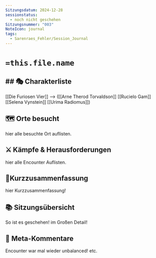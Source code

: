 ```yaml
---
Sitzungsdatum: 2024-12-28
sessionstatus:
  - noch nicht geschehen
Sitzungsnummer: "003"
NoteIcon: journal
tags:
  - Sarenraes_Fehler/Session_Journal
---
```

# `=this.file.name`
## ## 🎭 Charakterliste 
[[Die Furiosen Vier]] -->
([[Arne Therod Torvaldson]] [[Rucielo Gam]] [[Selena Vynstein]] [[Urima Radiomus]])

## 🗺️ Orte besucht
hier alle besuchte Ort auflisten.

## ⚔️ Kämpfe & Herausforderungen
hier alle Encounter Auflisten.

## 📜Kurzzusammenfassung
hier Kurzzusammenfassung!

## 📚 Sitzungsübersicht
So ist es geschehen! im Großen Detail!

## 🎲 Meta-Kommentare
Encounter war mal wieder unbalanced! etc.